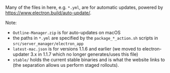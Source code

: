 Many of the files in here, e.g. `*.yml`, are for automatic updates, powered by https://www.electron.build/auto-update/.

Note:
- `Outline-Manager.zip` is for auto-updates on macOS
- the paths in `*.yml` are specified by the `package_*_action.sh` scripts in `src/server_manager/electron_app`
- `latest-mac.json` is for versions 1.1.6 and earlier (we moved to electron-updater 3.x in 1.1.7 which no longer generates/uses this file)
- `stable/` holds the current stable binaries and is what the website links to (the separation allows us perform staged rollouts).
